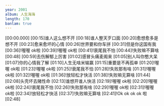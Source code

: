 ```yaml
---
year: 2001
album: 人生海海
length: 170
banlam: true
---
```

[00:00.000]
[00:15]谁人这么想不开
[00:18]谁人整天歹口面
[00:20]愈想愈多是想不开
[00:23]愈来愈坏的心情
[00:26]世界要和你车拼
[00:31]但是你这国有我
[00:36]!喔喔 ok啦
[00:39]!喔喔 ok啦
[00:41]!衰尾我不怕
[00:44]!失败嘛不算啥
[00:48]
[00:59]去伤解郁上厉害
[01:02]感冒头痛麦阁来
[01:05]别人叫你憨大呆
[01:07]你的心情我了解
[01:10]人生无啥米输赢
[01:15]重要是不再孤单
[01:20]!喔喔 ok啦
[01:23]!喔喔 ok啦
[01:25]!衰尾我不怕
[01:28]!失败那有啥
[01:31]!喔喔 ok啦
[01:32]!喔喔 ok啦
[01:36]!放轻松才快活
[01:38]!失败嘛无算啥
[01:44]
[02:08]头壳坏去赌性命
[02:13]谁想开谁人快活
[02:19]!喔喔 ok啦
[02:20]!喔喔 ok啦
[02:24]!衰尾我不怕
[02:26]!失败那有啥
[02:29]!喔喔 ok啦
[02:31]!喔喔 ok啦
[02:34]!放轻松才快活
[02:37]!失败嘛无算啥
[02:41]!Ok ok ok ok 啦
[02:48]